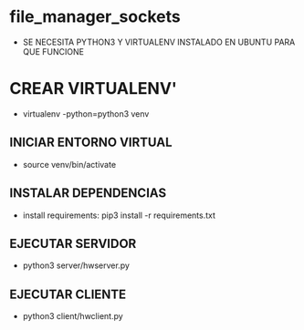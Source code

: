 # file_manager_sockets

- SE NECESITA PYTHON3 Y VIRTUALENV INSTALADO EN UBUNTU PARA QUE FUNCIONE

# CREAR VIRTUALENV'
- virtualenv -python=python3 venv

## INICIAR ENTORNO VIRTUAL

- source venv/bin/activate

## INSTALAR DEPENDENCIAS

- install requirements: pip3 install -r requirements.txt

## EJECUTAR SERVIDOR

- python3 server/hwserver.py

## EJECUTAR CLIENTE

- python3 client/hwclient.py